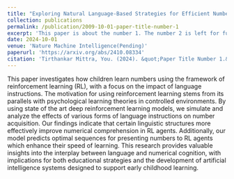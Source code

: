 ```yaml
---
title: "Exploring Natural Language-Based Strategies for Efficient Number Learning in Children through Reinforcement Learning"
collection: publications
permalink: /publication/2009-10-01-paper-title-number-1
excerpt: 'This paper is about the number 1. The number 2 is left for future work.'
date: 2024-10-01
venue: 'Nature Machine Intelligence(Pending)'
paperurl: 'https://arxiv.org/abs/2410.08334'
citation: 'Tirthankar Mittra, You. (2024). &quot;Paper Title Number 1.&quot; <i>arXiv preprint arXiv:2410.08334</i>. 1(1).'
---
```


This paper investigates how children learn numbers using the framework of reinforcement learning (RL), with a focus on the impact of language instructions. The motivation for using reinforcement learning stems from its parallels with psychological learning theories in controlled environments. By using state of the art deep reinforcement learning models, we simulate and analyze the effects of various forms of language instructions on number acquisition. Our findings indicate that certain linguistic structures more effectively improve numerical comprehension in RL agents. Additionally, our model predicts optimal sequences for presenting numbers to RL agents which enhance their speed of learning. This research provides valuable insights into the interplay between language and numerical cognition, with implications for both educational strategies and the development of artificial intelligence systems designed to support early childhood learning. 